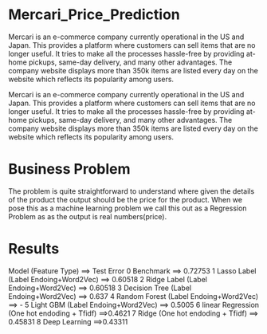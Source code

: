 # Mercari_Price_Prediction
Mercari is an e-commerce company currently operational in the US and Japan. This provides a platform where customers can sell items that are no longer useful. It tries to make all the processes hassle-free by providing at-home pickups, same-day delivery, and many other advantages. The company website displays more than 350k items are listed every day on the website which reflects its popularity among users.

Mercari is an e-commerce company currently operational in the US and Japan. This provides a platform where customers can sell items that are no longer useful. It tries to make all the processes hassle-free by providing at-home pickups, same-day delivery, and many other advantages. The company website displays more than 350k items are listed every day on the website which reflects its popularity among users.

# Business Problem

The problem is quite straightforward to understand where given the details of the product the output should be the price for the product. When we pose this as a machine learning problem we call this out as a Regression Problem as as the output is real numbers(price).

# Results

 Model (Feature Type)	==> Test Error
0	Benchmark	==>	0.72753
1	Lasso	Label (Label Endoing+Word2Vec)	==>	0.60518
2	Ridge	Label (Label Endoing+Word2Vec) ==>	0.60518
3	Decision Tree	 (Label Endoing+Word2Vec) ==>	0.637
4	Random Forest (Label Endoing+Word2Vec)	==>	-
5	Light GBM	(Label Endoing+Word2Vec) ==>	0.5005
6	linear Regression	(One hot endoding + Tfidf) ==>0.4621
7	Ridge	(One hot endoding + Tfidf)	==>	0.45831
8	Deep Learning	==>0.43311




